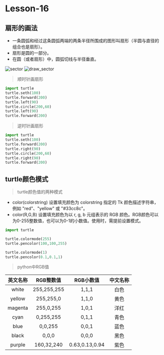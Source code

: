 # **Lesson-16**

## **扇形的画法**
- 一条圆弧和经过这条圆弧两端的两条半径所围成的图形叫扇形（半圆与直径的组合也是扇形）。
- 扇形是圆的一部分。
- 在圆（或者扇形）中，圆弧切线与半径垂直。

<img src='_media/1-16-1.png' alt='sector' style='zoom:100%;'/>
<img src='_media/1-16-2.png' alt='draw_sector' style='zoom:100%;'/>

> 顺时针画扇形

```python
import turtle
turtle.seth(100)
turtle.forward(200)
turtle.left(90)
turtle.circle(200,60)
turtle.left(90)
turtle.forward(200)
```

> 逆时针画扇形

```python
import turtle
turtle.seth(100)
turtle.forward(200)
turtle.right(90)
turtle.circle(200,60)
turtle.right(90)
turtle.forward(200)
```

## **turtle颜色模式**

> turtle颜色值的两种模式

- color(colorstring)   设置填充颜色为 colorstring 指定的 Tk 颜色描述字符串，例如 "red"、"yellow" 或 "#33cc8c"。
- color(R,G,B)   设置填充颜色为以 r, g, b 元组表示的 RGB 颜色。RGB颜色可以为0-255整数值，也可以为0-1的小数值。使用时，需提前设置模式。

```python
import turtle

turtle.colormode(255)
turtle.pencolor(100,100,255)

turtle.colormode(1)
turtle.pencolor(0.1,0.1,1)
```

> python中RGB值

|英文名称|RGB整数值|RGB小数值|中文名称|
|:-:|:-:|:-:|:-:|
|white|255,255,255|1,1,1|白色|
|yellow|255,255,0|1,1,0|黄色|
|magenta|255,0,255|1,0,1|洋红|
|cyan|0,255,255|0,1,1|青色|
|blue|0,0,255|0,0,1|蓝色|
|black|0,0,0|0,0,0|黑色|
|purple|160,32,240|0.63,0.13,0.94|紫色|